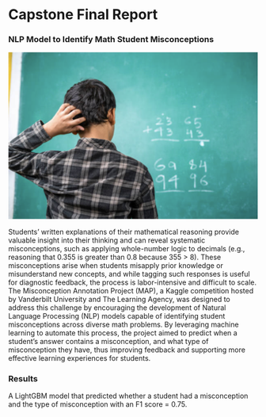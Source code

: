 # Capstone Final Report
### NLP Model to Identify Math Student Misconceptions
![](image.png)

Students’ written explanations of their mathematical reasoning provide valuable insight into their thinking and can reveal systematic misconceptions, such as applying whole-number logic to decimals (e.g., reasoning that 0.355 is greater than 0.8 because 355 > 8). These misconceptions arise when students misapply prior knowledge or misunderstand new concepts, and while tagging such responses is useful for diagnostic feedback, the process is labor-intensive and difficult to scale. The Misconception Annotation Project (MAP), a Kaggle competition hosted by Vanderbilt University and The Learning Agency, was designed to address this challenge by encouraging the development of Natural Language Processing (NLP) models capable of identifying student misconceptions across diverse math problems. By leveraging machine learning to automate this process, the project aimed to predict when a student’s answer contains a misconception, and what type of misconception they have, thus improving feedback and supporting more effective learning experiences for students.

### Results
A LightGBM model that predicted whether a student had a misconception and the type of misconception with an F1 score = 0.75. 